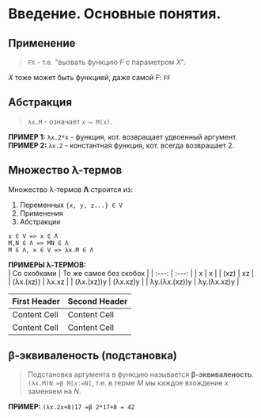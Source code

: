 # Введение. Основные понятия.
## Применение
> `FX` - т.е. "вызвать функцию _F_ с параметром _X_".  

_X_ тоже может быть функцией, даже самой _F_: `FF`

## Абстракция
> `λx.M` - означает `x ↦ M(x)`.  

**ПРИМЕР 1:** `λx.2*x` - функция, кот. возвращает удвоенный аргумент.  
**ПРИМЕР 2:** `λx.2` - константная функция, кот. всегда возвращает 2.  

## Множество λ-термов
Множество λ-термов **Λ** строится из:
1. Переменных `{x, y, z...} ∈ V`
2. Применения
3. Абстракции

```
x ∈ V => x ∈ Λ
M,N ∈ Λ => MN ∈ Λ
M ∈ Λ, x ∈ V => λx.M ∈ Λ
```

**ПРИМЕРЫ λ-ТЕРМОВ:**  
| Со скобками | То же самое без скобок |
| :---:         |     :---:      |
| x | x |
| (xz) | xz |
| (λx.(xz)) | λx.xz |
| (λx.(xz))y | (λx.xz)y |
| λy.(λx.(xz))y | λy.(λx.xz)y |

| First Header  | Second Header |
| ------------- | ------------- |
| Content Cell  | Content Cell  |
| Content Cell  | Content Cell  |

## β-эквиваленость (подстановка)
> Подстановка аргумента в функцию называется **β-эквиваленость**.  
`(λx.M)N =β M[x:=N]`, т.е. в терме _M_ мы каждое вхождение _x_ заменяем на _N_.  

**ПРИМЕР:** `(λx.2x+8)17 =β 2*17+8 = 42`


